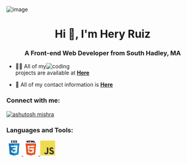 
![image](https://github.com/HeryRuiz/HeryRuiz/assets/149633842/41110e2d-db61-44e2-8032-9b14f839de94)

<h1 align="center">Hi 👋, I'm Hery Ruiz</h1>
<h3 align="center">A Front-end Web Developer from South Hadley, MA</h3>

<img align="right" alt="coding" width="400" src="https://user-images.githubusercontent.com/55389276/140866485-8fb1c876-9a8f-4d6a-98dc-08c4981eaf70.gif">


- 👨‍💻 All of my projects are available at <a href="#"><strong>Here</strong></a>

- 🤳 All of my contact information is <a href="#"><strong>Here</strong></a>

<h3 align="left">Connect with me:</h3>
<p align="left">
<a href="https://www.linkedin.com/in/heryruizdev/" target="blank"><img align="center" src="https://raw.githubusercontent.com/rahuldkjain/github-profile-readme-generator/master/src/images/icons/Social/linked-in-alt.svg" alt="ashutosh mishra" height="30" width="40" /></a>

</p>

<h3 align="left">Languages and Tools:</h3>
<p align="left">
  <a href="[https://www.w3schools.com/css/](https://developer.mozilla.org/en-US/docs/Web/HTML)" target="_blank" rel="noreferrer"> <img src="https://raw.githubusercontent.com/devicons/devicon/master/icons/css3/css3-original-wordmark.svg" alt="css3" width="40" height="40"/> </a>
  <a href="https://www.w3.org/html/" target="_blank" rel="noreferrer"> <img src="https://raw.githubusercontent.com/devicons/devicon/master/icons/html5/html5-original-wordmark.svg" alt="html5" width="40" height="40"/> </a>
  <a href="https://developer.mozilla.org/en-US/docs/Web/JavaScript" target="_blank" rel="noreferrer"> <img src="https://raw.githubusercontent.com/devicons/devicon/master/icons/javascript/javascript-original.svg" alt="javascript" width="40" height="40"/>
  



</p>
